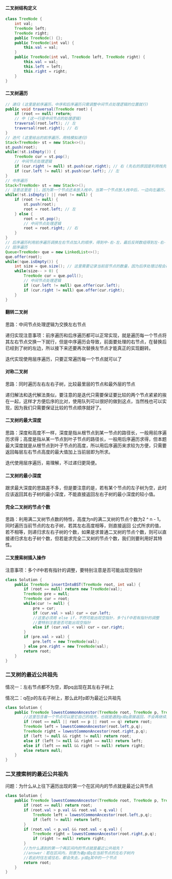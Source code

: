 #### 二叉树结构定义

```java
class TreeNode {
    int val;
    TreeNode left;
    TreeNode right;
    public TreeNode() {};
    public TreeNode(int val) {
        this.val = val;
    }
    public TreeNode(int val, TreeNode left, TreeNode right) {
        this.val = val;
        this.left = left;
        this.right = right;
    }
}
```

#### 二叉树遍历

```java
// 递归 (这里是前序遍历，中序和后序遍历只需调整中间节点处理逻辑的位置就行)
public void traversal(TreeNode root) {
    if (root == null) return;
    // 中 (这一行是中间节点的处理逻辑)
    traversal(root.left); // 左
    traversal(root.right); // 右
}
// 迭代 (这里给出的前序遍历，用栈模拟递归)
Stack<TreeNode> st = new Stack<>();
st.push(root);
while(!st.isEmpty()) {
    TreeNode cur = st.pop();
    // 中间节点处理逻辑
    if (cur.right != null) st.push(cur.right); // 右 (先右的原因是利用栈先入后出的特性)
    if (cur.left != null) st.push(cur.left); // 左
}
// 中序遍历
Stack<TreeNode> st = new Stack<>();
// 注意这里是 ||，因为第一个节点还未放入栈中，当第一个节点放入栈中后，一边向左遍历，直到遍历为空为止，遍历的过程中用栈保存遍历过的节点，以便后续的处理
while(!st.isEmpty() || root != null) {
    if (root != null) {
        st.push(root);
        root = root.left; // 左
    } else {
        root = st.pop();
        // 中间节点处理逻辑
        root = root.right; // 右
    }
}
// 后序遍历利用前序遍历调换左右节点加入的顺序，得到中-右-左，最后反转数组得到左-右-中，即为后序遍历的顺序
// 层序遍历
Queue<TreeNode> que = new LinkedList<>();
que.offer(root);
while(!que.isEmpty()) {
    int size = que.size(); // 这里需要记录当前层节点的数量，因为后序处理过程会再次添加节点
    while(size-- > 0) {
        TreeNode cur = que.poll();
        // 中间节点处理逻辑
        if (cur.left != null) que.offer(cur.left);
        if (cur.right != null) que.offer(cur.right);
    }
}
```

#### 翻转二叉树

思路：中间节点处理逻辑为交换左右节点

递归实现注意事项：前序遍历和后序遍历都可以正常实现，就是遍历每一个节点将其左右节点交换一下就行，但是中序遍历会导致，前面要处理的右节点，在替换后已经到了树的左边，所以接下来还要再次替换左节点才能真正的实现翻转。

迭代实现使用层序遍历，只要正常遍历每一个节点就可以了

#### 对称二叉树

思路：同时遍历左右左右子树，比较最里层的节点和最外层的节点

递归解法和迭代解法类似，要注意的是迭代只需要保证要比较的两个节点紧紧的挨在一起，这样才方便后序的比对，使用队列可以很好的做到这点，当然栈也可以实现，因为我们只需要保证比较的节点顺序就好了。

#### 二叉树的最大深度

思路：深度和高度不一样，深度是指从根节点到某一节点的路径长，一般用前序遍历求得；高度是指从某一节点到叶子节点的路径长，一般用后序遍历求得，但本题最大深度就是从根节点到叶子节点的高度，所以用后序遍历来求较为方便，只需要返回每层左右节点高度的最大值加上当前层即为所求。

迭代使用层序遍历，易理解，不过递归更简便。

#### 二叉树的最小深度

跟求最大深度的思路差不多，但是要注意的是，若有某个节点的左子树为空，此时应该返回其右子树的最小深度，不能直接返回左右子树的最小深度的较小值。

#### 完全二叉树的节点个数

思路：利用满二叉树节点数的特性，高度为n的满二叉树的节点个数为2 ^ n  - 1，同时遍历当前节点的左右子树，若其左右高度相等，则直接返回 公式所求的值，若不相等，则递归求左右子树的个数，如果是求普通二叉树的节点个数，则可以直接递归求左右子树个数，但若是求完全二叉树的节点个数，我们则要利用好其特性。

#### 二叉搜索树插入操作

注意事项：多个if中若有指针的调整，要特别注意是否可能出现空指针

```java
class Solution {
    public TreeNode insertIntoBST(TreeNode root, int val) {
        if (root == null) return new TreeNode(val);
        TreeNode pre = null;
        TreeNode cur = root;
        while(cur != null) {
            pre = cur;
            if (cur.val > val) cur = cur.left;
            //这里必须用 else if，不然可能出现空指针，多个if中若有指针的调整
            //要特别注意是否可能出现空指针
            else if (cur.val < val) cur = cur.right;
        }
        if (pre.val > val) {
            pre.left = new TreeNode(val);
        } else pre.right = new TreeNode(val);
        return root;
    }
}
```

### 二叉树的最近公共祖先

情况一：左右节点都不为空，即pq出现在其左右子树上

情况二：q在p的左右子树上，那么此时p即为最近公共祖先

```Java
class Solution {
    public TreeNode lowestCommonAncestor(TreeNode root, TreeNode p, TreeNode q) {
        //这里包含着一个节点可以是它自己的祖先，也就是遇到p或q直接返回，不会再继续向下递归
        if (root == null || root == p || root == q) return root;
        TreeNode left = lowestCommonAncestor(root.left,p,q);
        TreeNode right = lowestCommonAncestor(root.right,p,q);
        if (left != null && right != null) return root;
        else if (left != null && right == null) return left;
        else if (left == null && right != null) return right;
        else return null;
    }
}
```

### 二叉搜索树的最近公共祖先

问题：为什么从上往下遍历出现的第一个在区间内的节点就是最近公共节点

```java
class Solution {
    public TreeNode lowestCommonAncestor(TreeNode root, TreeNode p, TreeNode q) {
        if (root == null) return root;
        if (root.val > p.val && root.val > q.val) {
            TreeNode left = lowestCommonAncestor(root.left,p,q);
            if (left != null) return left;
        }
        if (root.val < p.val && root.val < q.val) {
            TreeNode right = lowestCommonAncestor(root.right,p,q);
            if (right != null) return right;
        }
        //为什么遇到的第一个再区间内的节点就是最近公共祖先？
        //answer：若在区间内，则意为着p或q在当前节点的左右子树内
        //若此时往左或往右，都会失去，p或q其中的一个节点
        return root;
    }
}
```